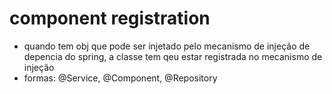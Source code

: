 # component registration
- quando tem obj que pode ser injetado pelo mecanismo de injeção de depencia do spring, a classe tem qeu estar registrada no mecanismo de injeção
- formas: @Service, @Component, @Repository